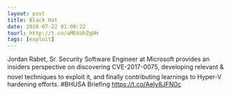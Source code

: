 ```yaml
---
layout: post
title: Black Hat
date: 2018-07-22 01:00:22
tourl: http://t.co/aMEkUhZgUH
tags: [exploit]
---
```

Jordan Rabet, Sr. Security Software Engineer at Microsoft provides an insiders perspective on discovering CVE-2017-0075, developing relevant &amp; novel techniques to exploit it, and finally contributing learnings to Hyper-V hardening efforts. #BHUSA Briefing https://t.co/Aely8JFN0c